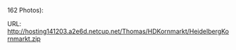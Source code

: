 162 Photos): 

URL: http://hosting141203.a2e6d.netcup.net/Thomas/HDKornmarkt/HeidelbergKornmarkt.zip

